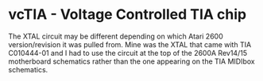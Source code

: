 # vcTIA - Voltage Controlled TIA chip

The XTAL circuit may be different depending on which Atari 2600 version/revision it was pulled from.
Mine was the XTAL that came with TIA C010444-01 and I had to use the circuit at the top of the 2600A Rev14/15 motherboard schematics rather than the one appearing on the TIA MIDIbox schematics.
